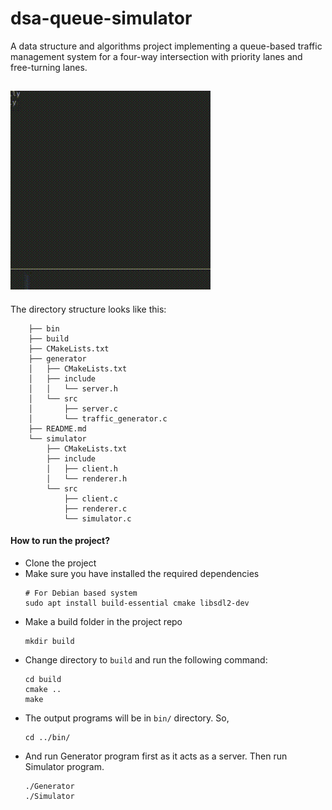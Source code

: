# dsa-queue-simulator
A data structure and algorithms project implementing a queue-based traffic management system for a four-way intersection with priority lanes and free-turning lanes.

![Traffic Junction Simulator Demo](demo.gif)
---
The directory structure looks like this:
```    .
    ├── bin
    ├── build
    ├── CMakeLists.txt
    ├── generator
    │   ├── CMakeLists.txt
    │   ├── include
    │   │   └── server.h
    │   └── src
    │       ├── server.c
    │       └── traffic_generator.c
    ├── README.md
    └── simulator
        ├── CMakeLists.txt
        ├── include
        │   ├── client.h
        │   └── renderer.h
        └── src
            ├── client.c
            ├── renderer.c
            └── simulator.c
```

#### How to run the project?

- Clone the project
- Make sure you have installed the required dependencies
    ```
    # For Debian based system
    sudo apt install build-essential cmake libsdl2-dev
    ```
- Make a build folder in the project repo
    ```
    mkdir build
    ```
- Change directory to `build` and run the following command:
    ```
    cd build
    cmake ..
    make
    ``` 
- The output programs will be in `bin/` directory. So,
    ```
    cd ../bin/
    ```
- And run Generator program first as it acts as a server. Then run Simulator program.
    ```
    ./Generator
    ./Simulator
    ```
